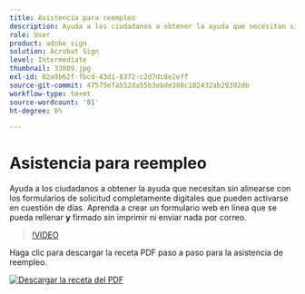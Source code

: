 ```yaml
---
title: Asistencia para reempleo
description: Ayuda a los ciudadanos a obtener la ayuda que necesitan sin alinearse con los formularios de solicitud completamente digitales que pueden activarse en cuestión de días
role: User
product: adobe sign
solution: Acrobat Sign
level: Intermediate
thumbnail: 33809.jpg
exl-id: 02a9b62f-fbcd-43d1-8372-c2d7dc8e2eff
source-git-commit: 47575efa552da55b3ebde308c182432ab29392db
workflow-type: tm+mt
source-wordcount: '81'
ht-degree: 0%

---
```


# Asistencia para reempleo

Ayuda a los ciudadanos a obtener la ayuda que necesitan sin alinearse con los formularios de solicitud completamente digitales que pueden activarse en cuestión de días. Aprenda a crear un formulario web en línea que se pueda rellenar **y** firmado sin imprimir ni enviar nada por correo.

>[!VIDEO](https://video.tv.adobe.com/v/33809?hidetitle=true)

Haga clic para descargar la receta PDF paso a paso para la asistencia de reempleo.

[![Descargar la receta del PDF](../assets/acrobat_PDF_96.png)](../assets/UseCaseRecipe-EN-CreatingWebForms-Reemployment.pdf)

